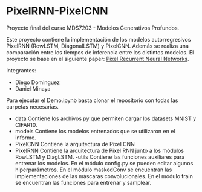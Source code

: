 # PixelRNN-PixelCNN

Proyecto final del curso MDS7203 - Modelos Generativos Profundos. 

Este proyecto contiene la implementación de los modelos autorregresivos PixelRNN (RowLSTM, DiagonalLSTM) y PixelCNN. Además se realiza una comparación entre los tiempos de inferencia entre los distintos modelos. El proyecto se base en el siguiente paper: [Pixel Recurrent Neural Networks](https://arxiv.org/pdf/1601.06759v3.pdf).

Integrantes:
- Diego Dominguez
- Daniel Minaya

Para ejecutar el Demo.ipynb basta clonar el repositorio con todas las carpetas necesarias.
- data
Contiene los archivos py que permiten cargar los datasets MNIST y CIFAR10.
- models
Contiene los modelos entrenados que se utilizaron en el informe.
- PixelCNN
Contiene la arquitectura de Pixel CNN
- PixelRNN
Contiene la arquitectura de Pixel RNN junto a los módulos RowLSTM y DiagLSTM.
-utils
Contiene las funciones auxiliares para entrenar los modelos. En el módulo config.py se pueden editar algunos hiperparámetros. En el módulo maskedConv se encuentran las implementaciones de las máscaras convolucionales. En el módulo train se encuentran las funciones para entrenar y samplear.